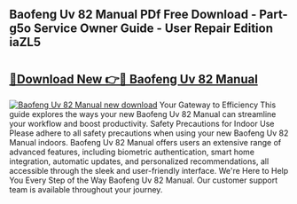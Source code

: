## Baofeng Uv 82 Manual PDf Free Download - Part-g5o Service Owner Guide - User Repair Edition iaZL5

# <h2><a href="http://bc44602.oget.top/?id=Baofeng+Uv+82+Manual">🔗Download New 👉🔴 Baofeng Uv 82 Manual</a></h2>

[![Baofeng Uv 82 Manual new download](https://i.imgur.com/5g1atiW.png)](http://bc44602.oget.top/?id=Baofeng+Uv+82+Manual)
Your Gateway to Efficiency This guide explores the ways your new Baofeng Uv 82 Manual can streamline your workflow and boost productivity. Safety Precautions for Indoor Use Please adhere to all safety precautions when using your new Baofeng Uv 82 Manual indoors. Baofeng Uv 82 Manual offers users an extensive range of advanced features, including biometric authentication, smart home integration, automatic updates, and personalized recommendations, all accessible through the sleek and user-friendly interface. We're Here to Help You Every Step of the Way Baofeng Uv 82 Manual. Our customer support team is available throughout your journey.

